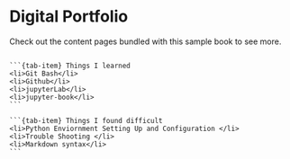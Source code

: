 # Digital Portfolio


Check out the content pages bundled with this sample book to see more.

```{tableofcontents}
```



````{tab-set}
```{tab-item} Things I learned
<li>Git Bash</li>
<li>Github</li>
<li>jupyterLab</li>
<li>jupyter-book</li>
```

```{tab-item} Things I found difficult
<li>Python Enviornment Setting Up and Configuration </li>
<li>Trouble Shooting </li>
<li>Markdown syntax</li>
```
````
